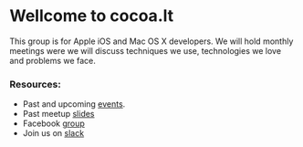 # Wellcome to cocoa.lt
This group is for Apple iOS and Mac OS X developers. We will hold monthly meetings were we will discuss techniques we use, technologies we love and problems we face.

### Resources:
* Past and upcoming [events](https://www.meetup.com/cocoalt/events/).
* Past meetup [slides](https://github.com/cocoalt/meetup)
* Facebook [group](https://www.facebook.com/groups/vilniusios)
* Join us on [slack](https://publicslack.com/slacks/cocoalt/invites/new)

